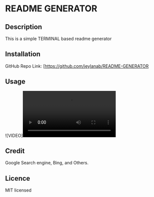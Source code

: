 # README GENERATOR

## Description 

This is a simple TERMINAL based readme generator
## Installation


GitHub Repo Link: [https://github.com/jeylanab/README-GENERATOR

## Usage 

 

  ![VIDEO]![VIDEO_url](https://github.com/jeylanab/README-GENERATOR/blob/main/asset/README.mp4)


## Credit 

Google Search engine, Bing, and Others.

## Licence 

MIT licensed
